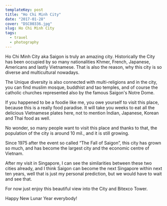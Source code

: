 ```yaml
---
templateKey: post
title: "Ho Chi Minh City"
date: "2017-01-28"
cover: "DSC00336.jpg"
slug: Ho Chi Minh City
tags:
  - travel
  - photography
---
```


Ho Chi Minh City aka Saigon is truly an amazing city. Historically the City has been occupied by so many nationalities Khmer, French, Japanese, Americans and lastly Vietnamese. That is also the reason, why this city is so diverse and multicultural nowadays.

The Unique diversity is also connected with multi-religions and in the city, you can find muslim mosque, buddhist and tao temples, and of course the catholic churches represented also by the famous Saigon's Notre Dome.

If you happened to be a foodie like me, you owe yourself to visit this place, because this is a really food paradise. It will take you weeks to eat all the delicious Vietnamese plates here, not to mention Indian, Japanese, Korean and Thai food as well.

No wonder, so many people want to visit this place and thanks to that, the population of the city is around 10 mil., and it is still growing.

Since 1975 after the event so called “The Fall of Saigon”, this city has grown so much, and has become the largest city and the economic centre of Vietnam.

After my visit in Singapore, I can see the similarities between these two cities already, and I think Saigon can become the next Singapore within next ten years, well that is just my personal prediction, but we would have to wait and see that.

For now just enjoy this beautiful view into the City and Bitexco Tower.

Happy New Lunar Year everybody!
